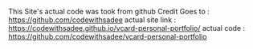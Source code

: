 This Site's actual code was took from github
 Credit Goes to : https://github.com/codewithsadee
 actual site link : https://codewithsadee.github.io/vcard-personal-portfolio/
 actual code : https://github.com/codewithsadee/vcard-personal-portfolio